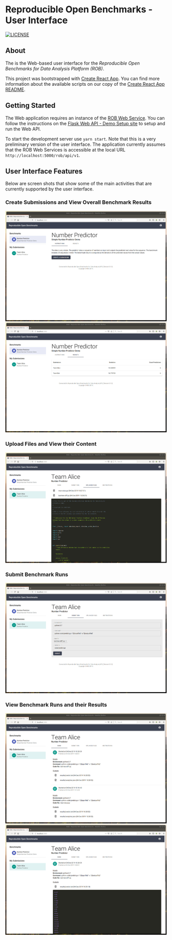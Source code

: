 # Reproducible Open Benchmarks - User Interface

[![LICENSE](https://img.shields.io/badge/License-MIT-yellow.svg)](https://github.com/scailfin/benchmark-templates/blob/master/LICENSE)

## About

The is the Web-based user interface for the *Reproducible Open Benchmarks for Data Analysis Platform (ROB)*.

This project was bootstrapped with [Create React App](https://github.com/facebook/create-react-app). You can find more information about the available scripts on our copy of the [Create React App README](https://github.com/heikomuller/rob-ui/docs/development.md).


## Getting Started

The Web application requires an instance of the [ROB Web Service](https://github.com/scailfin/rob-webapi-flask/). You can follow the instructions on the [Flask Web API - Demo Setup site](https://github.com/scailfin/rob-webapi-flask/blob/master/docs/demo-setup.rst) to setup and run the Web API.

To start the development server use `yarn start`. Note that this is a very preliminary version of the user interface. The application currently assumes that the ROB Web Services is accessible at the local URL `http://localhost:5000/rob/api/v1`.


## User Interface Features

Below are screen shots that show some of the main activities that are currently supported by the user interface.

### Create Submissions and View Overall Benchmark Results

![Create Submission](./docs/graphics/screen-submission.jpg)
![View Overall Benchmark Results](./docs/graphics/screen-leaders.jpg)

### Upload Files and View their Content

![Upload Files and View their Content](./docs/graphics/screen-upload.jpg)

### Submit Benchmark Runs

![Submit Benchmark Runs](./docs/graphics/screen-run-start.jpg)


### View Benchmark Runs and their Results

![View Benchmark Runs](./docs/graphics/screen-runs.jpg)
![View Benchmark Run Results](./docs/graphics/screen-run-results.jpg)
